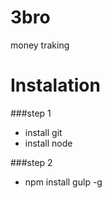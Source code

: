 # 3bro
money traking

# Instalation
###step 1
*  install git
*  install node

###step 2
*  npm install gulp -g
